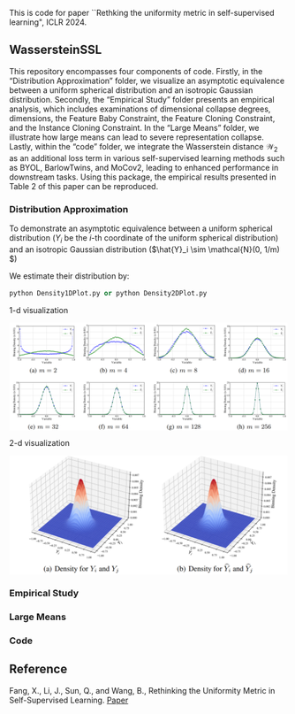 This is code for paper ``Rethking the uniformity metric in self-supervised learning", ICLR 2024. 

## WassersteinSSL

This repository encompasses four components of code. Firstly, in the “Distribution Approximation” folder, we visualize an asymptotic equivalence between a uniform spherical distribution and an isotropic Gaussian distribution. Secondly, the “Empirical Study” folder presents an empirical analysis, which includes examinations of dimensional collapse degrees, dimensions, the Feature Baby Constraint, the Feature Cloning Constraint, and the Instance Cloning Constraint. In the “Large Means” folder, we illustrate how large means can lead to severe representation collapse. Lastly, within the “code” folder, we integrate the Wasserstein distance $\mathcal{W}_{2}$ as an additional loss term in various self-supervised learning methods such as BYOL, BarlowTwins, and MoCov2, leading to enhanced performance in downstream tasks. Using this package, the empirical results presented in Table 2 of this paper can be reproduced.


### Distribution Approximation

To demonstrate an asymptotic equivalence between a uniform spherical distribution ($Y_i$ be the $i$-th coordinate of the uniform spherical distribution) and an isotropic Gaussian distribution ($\hat{Y}_i \sim \mathcal{N}(0, 1/m) $)

We estimate their distribution by:
``` python
python Density1DPlot.py or python Density2DPlot.py
```


1-d visualization
<div>
<p align="center">
<img src='DistributionApproximation\MergedDistribution-1D.png' align="center" width=800>
</p>
</div>

2-d visualization

<div>
<p align="center">
<img src='DistributionApproximation\MergedDistribution-2D.png' align="center" width=800>
</p>
</div>

### Empirical Study

### Large Means

### Code


## Reference

Fang, X., Li, J., Sun, Q., and Wang, B., Rethinking the Uniformity Metric in Self-Supervised Learning. [Paper](https://arxiv.org/abs/2403.00642)











